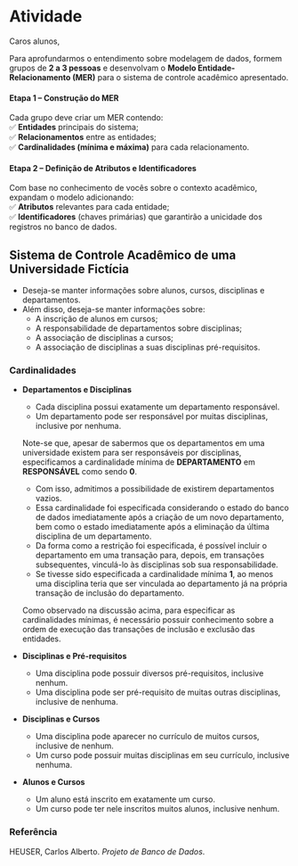# **Atividade** 

Caros alunos,  

Para aprofundarmos o entendimento sobre modelagem de dados, formem grupos de **2 a 3 pessoas** e desenvolvam o **Modelo Entidade-Relacionamento (MER)** para o sistema de controle acadêmico apresentado.  

#### **Etapa 1 – Construção do MER**  
Cada grupo deve criar um MER contendo:  
✅ **Entidades** principais do sistema;  
✅ **Relacionamentos** entre as entidades;  
✅ **Cardinalidades (mínima e máxima)** para cada relacionamento.  

#### **Etapa 2 – Definição de Atributos e Identificadores**  
Com base no conhecimento de vocês sobre o contexto acadêmico, expandam o modelo adicionando:  
✅ **Atributos** relevantes para cada entidade;  
✅ **Identificadores** (chaves primárias) que garantirão a unicidade dos registros no banco de dados.  


## **Sistema de Controle Acadêmico de uma Universidade Fictícia** 
- Deseja-se manter informações sobre alunos, cursos, disciplinas e departamentos.  
- Além disso, deseja-se manter informações sobre:  
  - A inscrição de alunos em cursos;  
  - A responsabilidade de departamentos sobre disciplinas;  
  - A associação de disciplinas a cursos;  
  - A associação de disciplinas a suas disciplinas pré-requisitos.  

### **Cardinalidades**  

- **Departamentos e Disciplinas**  
  - Cada disciplina possui exatamente um departamento responsável.  
  - Um departamento pode ser responsável por muitas disciplinas, inclusive por nenhuma.  

  Note-se que, apesar de sabermos que os departamentos em uma universidade existem para ser responsáveis por disciplinas, especificamos a cardinalidade mínima de **DEPARTAMENTO** em **RESPONSÁVEL** como sendo **0**.  
  - Com isso, admitimos a possibilidade de existirem departamentos vazios.  
  - Essa cardinalidade foi especificada considerando o estado do banco de dados imediatamente após a criação de um novo departamento, bem como o estado imediatamente após a eliminação da última disciplina de um departamento.  
  - Da forma como a restrição foi especificada, é possível incluir o departamento em uma transação para, depois, em transações subsequentes, vinculá-lo às disciplinas sob sua responsabilidade.  
  - Se tivesse sido especificada a cardinalidade mínima **1**, ao menos uma disciplina teria que ser vinculada ao departamento já na própria transação de inclusão do departamento.  

  Como observado na discussão acima, para especificar as cardinalidades mínimas, é necessário possuir conhecimento sobre a ordem de execução das transações de inclusão e exclusão das entidades.  

- **Disciplinas e Pré-requisitos**  
  - Uma disciplina pode possuir diversos pré-requisitos, inclusive nenhum.  
  - Uma disciplina pode ser pré-requisito de muitas outras disciplinas, inclusive de nenhuma.  

- **Disciplinas e Cursos**  
  - Uma disciplina pode aparecer no currículo de muitos cursos, inclusive de nenhum.  
  - Um curso pode possuir muitas disciplinas em seu currículo, inclusive nenhuma.  

- **Alunos e Cursos**  
  - Um aluno está inscrito em exatamente um curso.  
  - Um curso pode ter nele inscritos muitos alunos, inclusive nenhum.  

### **Referência**  

HEUSER, Carlos Alberto. *Projeto de Banco de Dados*.

